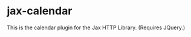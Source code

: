 jax-calendar
============

This is the calendar plugin for the Jax HTTP Library.
(Requires JQuery.)
